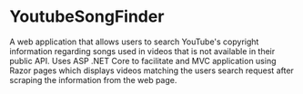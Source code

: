 # YoutubeSongFinder

A web application that allows users to search YouTube's copyright information regarding songs used in videos that is not available in their public API.  Uses ASP .NET Core to facilitate and MVC application using Razor pages which displays videos matching the users search request after scraping the information from the web page.
